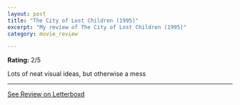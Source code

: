 ```yaml
---
layout: post
title: "The City of Lost Children (1995)"
excerpt: "My review of The City of Lost Children (1995)"
category: movie_review

---
```


**Rating:** 2/5

Lots of neat visual ideas, but otherwise a mess

<hr>

[See Review on Letterboxd](https://boxd.it/3s6HR1)

